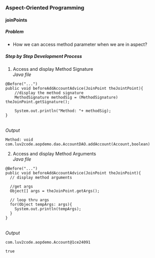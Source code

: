 ### Aspect-Oriented Programming

#### joinPoints

##### Problem
- How we can access method parameter when we are in aspect?

##### Step by Step Development Process
1. Access and display Method Signature
</br>*Java file*
```
@Before("...")
public void beforeAddAccountAdvice(JoinPoint theJointPoint){
    //display the method signature
    MethodSignature methodSig = (MethodSignature) theJoinPoint.getSignature();
    
    System.out.println("Method: "+ methodSig);
}
```
</br>*Output*
```
Method: void com.luv2code.aopdemo.dao.AccountDAO.addAccount(Account,boolean)
```

2. Access and display Method Arguments
</br>*Java file*
```
@Before("...")
public void beforeAddAccountAdvice(JoinPoint theJoinPoint){
  // display method arguments
  
  //get args
  Object[] args = theJoinPoint.getArgs();
  
  // loop thru args 
  for(Object tempArgs: args){
    System.out.println(tempArgs);
  }
}
```
</br>*Output*
```
com.luv2code.aopdemo.Account@1ce24091

true
```